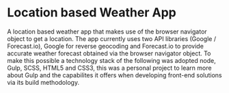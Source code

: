 # Location based Weather App

A location based weather app that makes use of the browser navigator object to get a location.
The app currently uses two API libraries (Google / Forecast.io), Google for reverse geocoding and Forecast.io to provide
accurate weather forecast obtained via the browser navigator object. To make this possible a technology stack of the 
following was adopted node, Gulp, SCSS, HTML5 and CSS3, this was a personal project to learn more about Gulp 
and the capabilites it offers when developing front-end solutions via its build methodology. 
